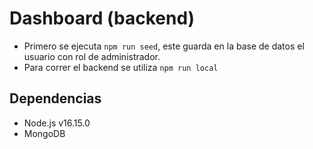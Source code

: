 # Dashboard (backend)

- Primero se ejecuta `npm run seed`, este guarda en la base de datos el usuario con rol de administrador.
- Para correr el backend se utiliza `npm run local`

## Dependencias
- Node.js v16.15.0
- MongoDB
